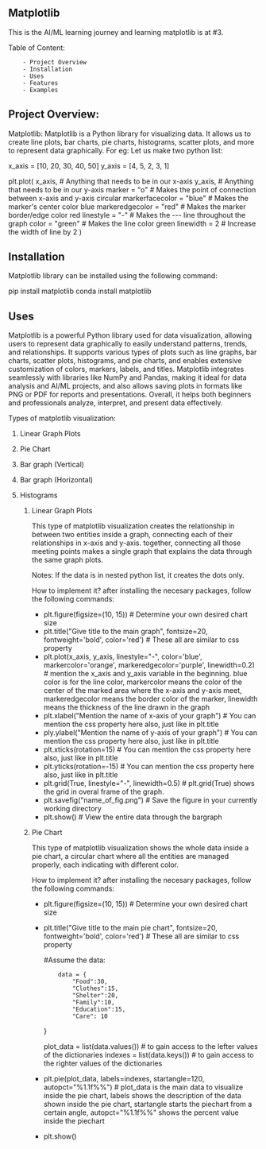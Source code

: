 ## Matplotlib
This is the AI/ML learning journey and learning matplotlib is at #3.

Table of Content:

        - Project Overview
        - Installation
        - Uses
        - Features
        - Examples



## Project Overview:

Matplotlib: Matplotlib is a Python library for visualizing data. It allows us to create line plots, bar charts, pie charts, histograms, scatter plots, and more to represent data graphically. For eg:
Let us make two python list:

x_axis = [10, 20, 30, 40, 50]
y_axis = [4, 5, 2, 3, 1]

plt.plot(
        x_axis,                      # Anything that needs to be in our x-axis
        y_axis,                      # Anything that needs to be in our y-axis
        marker = "o"                 # Makes the point of connection between x-axis and y-axis circular 
        markerfacecolor = "blue"     # Makes the marker's center color blue
        markeredgecolor = "red"      # Makes the marker border/edge color red
        linestyle = "-"              # Makes the --- line throughout the graph
        color = "green"              # Makes the line color green
        linewidth = 2                # Increase the width of line by 2
)










## Installation

Matplotlib library can be installed using the following command:

pip install matplotlib
conda install matplotlib









## Uses

Matplotlib is a powerful Python library used for data visualization, allowing users to represent data graphically to easily understand patterns, trends, and relationships. It supports various types of plots such as line graphs, bar charts, scatter plots, histograms, and pie charts, and enables extensive customization of colors, markers, labels, and titles. Matplotlib integrates seamlessly with libraries like NumPy and Pandas, making it ideal for data analysis and AI/ML projects, and also allows saving plots in formats like PNG or PDF for reports and presentations. Overall, it helps both beginners and professionals analyze, interpret, and present data effectively.

Types of matplotlib visualization:
1. Linear Graph Plots
2. Pie Chart
3. Bar graph (Vertical)
4. Bar graph (Horizontal)
5. Histograms


   1. Linear Graph Plots
   
      This type of matplotlib visualization creates the relationship in between two entities inside a graph, connecting each of their relationships in x-axis and y-axis. together, connecting all those meeting points makes a single graph that explains the data through the same graph plots.
      
      Notes: If the data is in nested python list, it creates the dots only.

      How to implement it?
      after installing the necesary packages, follow the following commands:

      - plt.figure(figsize=(10, 15)) # Determine your own desired chart size
      - plt.title("Give title to the main graph", fontsize=20, fontweight='bold', color='red') # These all are similar to css property
      - plt.plot(x_axis, y_axis, linestyle="-", color='blue', markercolor='orange', markeredgecolor='purple', linewidth=0.2) # mention the x_axis and y_axis variable in the beginning. blue color is for the line color, markercolor means the color of the center of the marked area where the x-axis and y-axis meet, markeredgecolor means the border color of the marker, linewidth means the thickness of the line drawn in the graph
      - plt.xlabel("Mention the name of x-axis of your graph") # You can mention the css property here also, just like in plt.title
      - ply.ylabel("Mention the name of y-axis of your graph") # You can mention the css property here also, just like in plt.title
      - plt.xticks(rotation=15) # You can mention the css property here also, just like in plt.title
      - plt.yticks(rotation=-15) # You can mention the css property here also, just like in plt.title
      - plt.grid(True, linestyle="-", linewidth=0.5) # plt.grid(True) shows the grid in overal frame of the graph.
      - plt.savefig("name_of_fig.png") # Save the figure in your currently working directory
      - plt.show() # View the entire data through the bargraph



   2. Pie Chart

      This type of matplotlib visualization shows the whole data inside a pie chart, a circular chart where all the entities are managed properly, each indicating with different color.

      How to implement it?
      after installing the necesary packages, follow the following commands:

      - plt.figure(figsize=(10, 15)) # Determine your own desired chart size
      - plt.title("Give title to the main pie chart", fontsize=20, fontweight='bold', color='red') # These all are similar to css property

        #Assume the data:
        
                data = {
                    "Food":30,
                    "Clothes":15,
                    "Shelter":20,
                    "Family":10,
                    "Education":15,
                    "Care": 10
        }

        plot_data = list(data.values()) # to gain access to the lefter values of the dictionaries
        indexes = list(data.keys()) # to gain access to the righter values of the dictionaries
  
        
      - plt.pie(plot_data, labels=indexes, startangle=120, autopct="%1.1f%%") # plot_data is the main data to visualize inside the pie chart, labels shows the description of the data shown inside the pie chart, startangle starts the piechart from a certain angle, autopct="%1.1f%%" shows the percent value inside the piechart
      - plt.show()
